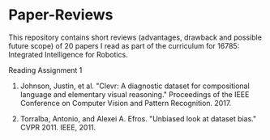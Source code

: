 # Paper-Reviews
This repository contains short reviews (advantages, drawback and possible future scope) of 20 papers I read as part of the curriculum for 16785: Integrated Intelligence for Robotics.

Reading Assignment 1 <br />
1. Johnson, Justin, et al. "Clevr: A diagnostic dataset for compositional language and elementary visual reasoning." Proceedings of the IEEE Conference on Computer Vision and Pattern Recognition. 2017.

2. Torralba, Antonio, and Alexei A. Efros. "Unbiased look at dataset bias." CVPR 2011. IEEE, 2011.
